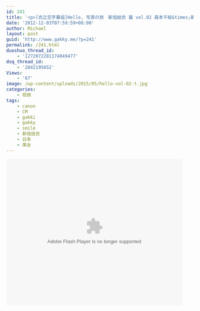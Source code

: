 ```yaml
---
id: 241
title: '<p>[衣之恋字幕组]Hello, 写真の旅　新垣結衣 篇 vol.02 森本千絵&times;新</p>'
date: '2012-12-03T07:59:59+08:00'
author: Michael
layout: post
guid: 'http://www.gakky.me/?p=241'
permalink: /241.html
duoshuo_thread_id:
    - '1272072281174049477'
dsq_thread_id:
    - '2842195652'
Views:
    - '67'
image: /wp-content/uploads/2015/05/hello-vol-02-t.jpg
categories:
    - 视频
tags:
    - canon
    - CM
    - gakki
    - gakky
    - smile
    - 新垣结衣
    - 日本
    - 美女
---
```


<object height="394" width="473"><param name="allowscriptaccess" value="sameDomain"></param><param name="wmode" value="transparent"></param><param name="movie" value="http://player.youku.com/player.php/sid/116747409/v.swf"></param><param name="allowfullscreen" value="true"></param><embed allowfullscreen="true" allowscriptaccess="sameDomain" height="394" src="http://player.youku.com/player.php/sid/116747409/v.swf" type="application/x-shockwave-flash" width="473" wmode="transparent"></embed></object>
